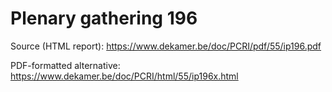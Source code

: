 # Plenary gathering 196

Source (HTML report): https://www.dekamer.be/doc/PCRI/pdf/55/ip196.pdf

PDF-formatted alternative: https://www.dekamer.be/doc/PCRI/html/55/ip196x.html

